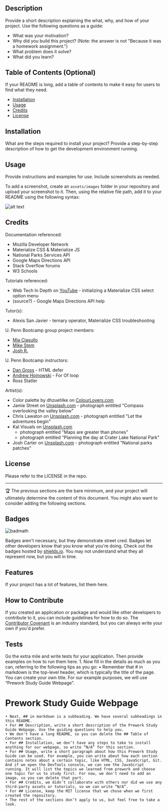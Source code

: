 # <Your-Project-Title>

## Description

Provide a short description explaining the what, why, and how of your project. Use the following questions as a guide:

- What was your motivation?
- Why did you build this project? (Note: the answer is not "Because it was a homework assignment.")
- What problem does it solve?
- What did you learn?

## Table of Contents (Optional)

If your README is long, add a table of contents to make it easy for users to find what they need.

- [Installation](#installation)
- [Usage](#usage)
- [Credits](#credits)
- [License](#license)

## Installation

What are the steps required to install your project? Provide a step-by-step description of how to get the development environment running.

## Usage

Provide instructions and examples for use. Include screenshots as needed.

To add a screenshot, create an `assets/images` folder in your repository and upload your screenshot to it. Then, using the relative file path, add it to your README using the following syntax:

![alt text](assets/images/screenshot.png)


## Credits

Documentation referenced:

- Mozilla Developer Network
- Materialize CSS & Materialize JS
- National Parks Services API
- Google Maps Directions API
- Stack Overflow forums
- W3 Schools

Tutorials referenced:

- Web Tech In Depth on [YouTube](https://www.youtube.com/watch?v=XCC-K6Q9h7M) - initializing a Materialize CSS select option menu
- (source?) - Google Maps Directions API help

Tutor(s):

- Alexis San Javier - ternary operator, Materialize CSS troubleshooting

U. Penn Bootcamp group project members:

- [Mia Ciasullo](https://github.com/miacias)
- [Mike Stem](https://github.com/mikestem)
- [Josh R.](https://github.com/JSR5404)

U. Penn Bootcamp instructors:

- [Dan Gross](https://github.com/DanielWGross) - HTML defer
- [Andrew Hojnowski](https://github.com/aHojo) - For Of loop
- Ross Statler

Artist(s):

- Color palette by dhzuehlke on [ColourLovers.com](https://www.colourlovers.com/palette/4893136/Die_Krabbe%C2%B2)
- Jamie Street on [Unsplash.com](Unsplash.com) - photograph entitled "Compass overlooking the valley below"
- Chris Lawaton on [Unsplash.com](Unsplash.com) - photograph entitled "Let the adventures begin"
- Kal Visuals on [Unsplash.com](Unsplash.com) 
	- photograph entitled "Maps are greater than phones"
	- photograph entitled "Planning the day at Crater Lake National Park"
- Josh Carter on [Unsplash.com](Unsplash.com) - photograph entitled "National parks patches"


## License

Please refer to the LICENSE in the repo.

---

🏆 The previous sections are the bare minimum, and your project will ultimately determine the content of this document. You might also want to consider adding the following sections.

## Badges

![badmath](https://img.shields.io/github/languages/top/nielsenjared/badmath)

Badges aren't necessary, but they demonstrate street cred. Badges let other developers know that you know what you're doing. Check out the badges hosted by [shields.io](https://shields.io/). You may not understand what they all represent now, but you will in time.

## Features

If your project has a lot of features, list them here.

## How to Contribute

If you created an application or package and would like other developers to contribute to it, you can include guidelines for how to do so. The [Contributor Covenant](https://www.contributor-covenant.org/) is an industry standard, but you can always write your own if you'd prefer.

## Tests

Go the extra mile and write tests for your application. Then provide examples on how to run them here.
	1. Now fill in the details as much as you can, referring to the following tips as you go:
	• Remember that # in markdown is the top-level header, which is typically the title of the page. You can create your own title. For our example purposes, we will use “Prework Study Guide Webpage”.
 # Prework Study Guide Webpage
	• Next, ## in markdown is a subheading. We have several subheadings in this README.
	• For ## Description, write a short description of the Prework Study Guide Webpage. Use the guiding questions to help you.
	• We don't have a long README, so you can delete the ## Table of Contents section.
	• For ## Installation, we don’t have any steps to take to install anything for our webpage, so write “N/A” for this section.
	• For ## Usage, write a short paragraph about how this Prework Study Guide can be used. For example, you can write about how each section contains notes about a certain topic, like HTML, CSS, JavaScript, Git. And if we open the DevTools console, we can see the JavaScript running. It will list the topics we learned from prework and choose one topic for us to study first. For now, we don't need to add an image, so you can delete that part.
	• For ## Credits, we didn’t collaborate with others nor did we use any third-party assets or tutorials, so we can write “N/A”.
	• For ## License, keep the MIT license that we chose when we first created the repository.
	• The rest of the sections don’t apply to us, but feel free to take a look.
